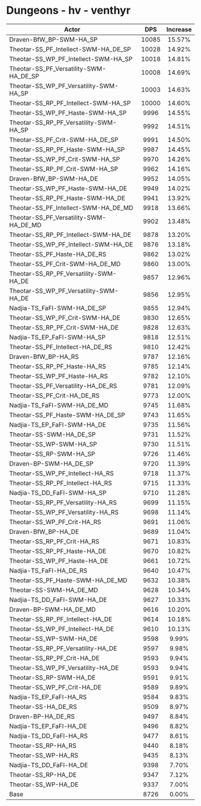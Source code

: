 # Dungeons - hv - venthyr
| Actor | DPS | Increase |
|---|:---:|:---:|
|Draven-BfW_BP-SWM-HA_SP|10085|15.57%|
|Theotar-SS_PF_Intellect-SWM-HA_DE_SP|10028|14.92%|
|Theotar-SS_WP_PF_Intellect-SWM-HA_SP|10018|14.81%|
|Theotar-SS_PF_Versatility-SWM-HA_DE_SP|10008|14.69%|
|Theotar-SS_WP_PF_Versatility-SWM-HA_SP|10003|14.63%|
|Theotar-SS_RP_PF_Intellect-SWM-HA_SP|10000|14.60%|
|Theotar-SS_WP_PF_Haste-SWM-HA_SP|9996|14.55%|
|Theotar-SS_RP_PF_Versatility-SWM-HA_SP|9992|14.51%|
|Theotar-SS_PF_Crit-SWM-HA_DE_SP|9991|14.50%|
|Theotar-SS_RP_PF_Haste-SWM-HA_SP|9987|14.45%|
|Theotar-SS_WP_PF_Crit-SWM-HA_SP|9970|14.26%|
|Theotar-SS_RP_PF_Crit-SWM-HA_SP|9962|14.16%|
|Draven-BfW_BP-SWM-HA_DE|9952|14.05%|
|Theotar-SS_WP_PF_Haste-SWM-HA_DE|9949|14.02%|
|Theotar-SS_RP_PF_Haste-SWM-HA_DE|9941|13.92%|
|Theotar-SS_PF_Intellect-SWM-HA_DE_MD|9918|13.66%|
|Theotar-SS_PF_Versatility-SWM-HA_DE_MD|9902|13.48%|
|Theotar-SS_RP_PF_Intellect-SWM-HA_DE|9878|13.20%|
|Theotar-SS_WP_PF_Intellect-SWM-HA_DE|9876|13.18%|
|Theotar-SS_PF_Haste-HA_DE_RS|9862|13.02%|
|Theotar-SS_PF_Crit-SWM-HA_DE_MD|9860|13.00%|
|Theotar-SS_RP_PF_Versatility-SWM-HA_DE|9857|12.96%|
|Theotar-SS_WP_PF_Versatility-SWM-HA_DE|9856|12.95%|
|Nadjia-TS_FaFl-SWM-HA_DE_SP|9855|12.94%|
|Theotar-SS_WP_PF_Crit-SWM-HA_DE|9830|12.65%|
|Theotar-SS_RP_PF_Crit-SWM-HA_DE|9828|12.63%|
|Nadjia-TS_EP_FaFl-SWM-HA_SP|9818|12.51%|
|Theotar-SS_PF_Intellect-HA_DE_RS|9810|12.42%|
|Draven-BfW_BP-HA_RS|9787|12.16%|
|Theotar-SS_RP_PF_Haste-HA_RS|9785|12.14%|
|Theotar-SS_WP_PF_Haste-HA_RS|9782|12.10%|
|Theotar-SS_PF_Versatility-HA_DE_RS|9781|12.09%|
|Theotar-SS_PF_Crit-HA_DE_RS|9773|12.00%|
|Nadjia-TS_FaFl-SWM-HA_DE_MD|9745|11.68%|
|Theotar-SS_PF_Haste-SWM-HA_DE_SP|9743|11.65%|
|Nadjia-TS_EP_FaFl-SWM-HA_DE|9735|11.56%|
|Theotar-SS-SWM-HA_DE_SP|9731|11.52%|
|Theotar-SS_WP-SWM-HA_SP|9730|11.51%|
|Theotar-SS_RP-SWM-HA_SP|9726|11.46%|
|Draven-BP-SWM-HA_DE_SP|9720|11.39%|
|Theotar-SS_WP_PF_Intellect-HA_RS|9718|11.37%|
|Theotar-SS_RP_PF_Intellect-HA_RS|9715|11.33%|
|Nadjia-TS_DD_FaFl-SWM-HA_SP|9710|11.28%|
|Theotar-SS_RP_PF_Versatility-HA_RS|9699|11.15%|
|Theotar-SS_WP_PF_Versatility-HA_RS|9698|11.14%|
|Theotar-SS_WP_PF_Crit-HA_RS|9691|11.06%|
|Draven-BfW_BP-HA_DE|9689|11.04%|
|Theotar-SS_RP_PF_Crit-HA_RS|9671|10.83%|
|Theotar-SS_RP_PF_Haste-HA_DE|9670|10.82%|
|Theotar-SS_WP_PF_Haste-HA_DE|9661|10.72%|
|Nadjia-TS_FaFl-HA_DE_RS|9640|10.47%|
|Theotar-SS_PF_Haste-SWM-HA_DE_MD|9632|10.38%|
|Theotar-SS-SWM-HA_DE_MD|9628|10.34%|
|Nadjia-TS_DD_FaFl-SWM-HA_DE|9627|10.33%|
|Draven-BP-SWM-HA_DE_MD|9616|10.20%|
|Theotar-SS_RP_PF_Intellect-HA_DE|9614|10.18%|
|Theotar-SS_WP_PF_Intellect-HA_DE|9610|10.13%|
|Theotar-SS_WP-SWM-HA_DE|9598|9.99%|
|Theotar-SS_RP_PF_Versatility-HA_DE|9597|9.98%|
|Theotar-SS_RP_PF_Crit-HA_DE|9593|9.94%|
|Theotar-SS_WP_PF_Versatility-HA_DE|9593|9.94%|
|Theotar-SS_RP-SWM-HA_DE|9591|9.91%|
|Theotar-SS_WP_PF_Crit-HA_DE|9589|9.89%|
|Nadjia-TS_EP_FaFl-HA_RS|9584|9.83%|
|Theotar-SS-HA_DE_RS|9509|8.97%|
|Draven-BP-HA_DE_RS|9497|8.84%|
|Nadjia-TS_EP_FaFl-HA_DE|9496|8.82%|
|Nadjia-TS_DD_FaFl-HA_RS|9477|8.61%|
|Theotar-SS_RP-HA_RS|9440|8.18%|
|Theotar-SS_WP-HA_RS|9435|8.13%|
|Nadjia-TS_DD_FaFl-HA_DE|9398|7.70%|
|Theotar-SS_RP-HA_DE|9347|7.12%|
|Theotar-SS_WP-HA_DE|9337|7.00%|
|Base|8726|0.00%|
